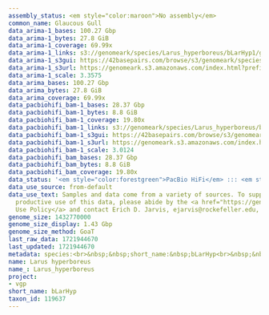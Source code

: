 ```yaml
---
assembly_status: <em style="color:maroon">No assembly</em>
common_name: Glaucous Gull
data_arima-1_bases: 100.27 Gbp
data_arima-1_bytes: 27.8 GiB
data_arima-1_coverage: 69.99x
data_arima-1_links: s3://genomeark/species/Larus_hyperboreus/bLarHyp1/genomic_data/arima/<br>
data_arima-1_s3gui: https://42basepairs.com/browse/s3/genomeark/species/Larus_hyperboreus/bLarHyp1/genomic_data/arima/
data_arima-1_s3url: https://genomeark.s3.amazonaws.com/index.html?prefix=species/Larus_hyperboreus/bLarHyp1/genomic_data/arima/
data_arima-1_scale: 3.3575
data_arima_bases: 100.27 Gbp
data_arima_bytes: 27.8 GiB
data_arima_coverage: 69.99x
data_pacbiohifi_bam-1_bases: 28.37 Gbp
data_pacbiohifi_bam-1_bytes: 8.8 GiB
data_pacbiohifi_bam-1_coverage: 19.80x
data_pacbiohifi_bam-1_links: s3://genomeark/species/Larus_hyperboreus/bLarHyp1/genomic_data/pacbio_hifi/<br>
data_pacbiohifi_bam-1_s3gui: https://42basepairs.com/browse/s3/genomeark/species/Larus_hyperboreus/bLarHyp1/genomic_data/pacbio_hifi/
data_pacbiohifi_bam-1_s3url: https://genomeark.s3.amazonaws.com/index.html?prefix=species/Larus_hyperboreus/bLarHyp1/genomic_data/pacbio_hifi/
data_pacbiohifi_bam-1_scale: 3.0124
data_pacbiohifi_bam_bases: 28.37 Gbp
data_pacbiohifi_bam_bytes: 8.8 GiB
data_pacbiohifi_bam_coverage: 19.80x
data_status: '<em style="color:forestgreen">PacBio HiFi</em> ::: <em style="color:forestgreen">Arima</em>'
data_use_source: from-default
data_use_text: Samples and data come from a variety of sources. To support fair and
  productive use of this data, please abide by the <a href="https://genome10k.soe.ucsc.edu/data-use-policies/">Data
  Use Policy</a> and contact Erich D. Jarvis, ejarvis@rockefeller.edu, with any questions.
genome_size: 1432770000
genome_size_display: 1.43 Gbp
genome_size_method: GoaT
last_raw_data: 1721944670
last_updated: 1721944670
metadata: species:<br>&nbsp;&nbsp;short_name:&nbsp;bLarHyp<br>&nbsp;&nbsp;name:&nbsp;Larus&nbsp;hyperboreus<br>&nbsp;&nbsp;taxon_id:&nbsp;119637<br>&nbsp;&nbsp;common_name:&nbsp;Glaucous&nbsp;Gull<br>&nbsp;&nbsp;order:<br>&nbsp;&nbsp;&nbsp;&nbsp;name:&nbsp;Charadriiformes<br>&nbsp;&nbsp;family:<br>&nbsp;&nbsp;&nbsp;&nbsp;name:&nbsp;Laridae<br>&nbsp;&nbsp;individuals:<br>&nbsp;&nbsp;&nbsp;&nbsp;-&nbsp;short_name:&nbsp;bLarHyp1<br>&nbsp;&nbsp;&nbsp;&nbsp;&nbsp;&nbsp;biosample_id:&nbsp;SAMEA115119300<br>&nbsp;&nbsp;&nbsp;&nbsp;&nbsp;&nbsp;sex:&nbsp;female<br>&nbsp;&nbsp;genome_size:&nbsp;1432770000<br>&nbsp;&nbsp;genome_size_method:&nbsp;GoaT<br>&nbsp;&nbsp;project:&nbsp;[&nbsp;vgp&nbsp;]<br>
name: Larus hyperboreus
name_: Larus_hyperboreus
project:
- vgp
short_name: bLarHyp
taxon_id: 119637
---
```

